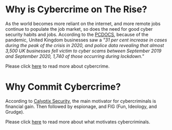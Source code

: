 # Why is Cybercrime on The Rise? 

As the world becomes more reliant on the internet, and more remote jobs continue to populate the job market, so does the need for good cyber security habits and jobs. According to the [PCDOCS](https://www.pc-docs.co.uk), because of the pandemic, United Kingdom businesses saw a *"31 per cent increase in cases during the peak of the crisis in 2020, and police data revealing that almost 3,500 UK businesses fell victim to cyber scams between September 2019 and September 2020, 1,740 of those occurring during lockdown."*

Please click [here](https://www.pc-docs.co.uk/why-cybercrime-is-increasing-day-by-day-and-how-to-fight-back/) to read more about cybercrime. 

# Why Commit Cybercrime? 

According to [Calyptix Security](https://www.calyptix.com), the main motivator for cybercriminals is financial gain. Then followed by espionage, and FIG (Fun, Ideology, and Grudge).

Please click [here](https://www.calyptix.com/research/motivates-hackers-money-secrets-fun/) to read more about what motivates cybercriminals.
